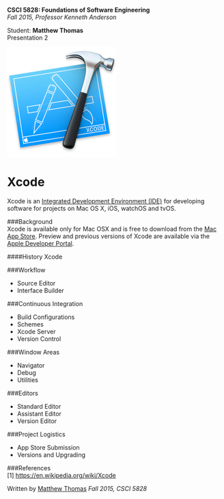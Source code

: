 **CSCI 5828: Foundations of Software Engineering**  
*Fall 2015, Professor Kenneth Anderson*

Student: **Matthew Thomas**  
Presentation 2

![images/xcode-icon.png](images/xcode-icon.png)  
# Xcode

Xcode is an [Integrated Development Environment (IDE)](https://en.wikipedia.org/wiki/Integrated_development_environment) for developing software for projects on Mac OS X, iOS, watchOS and tvOS.

###Background  
Xcode is available only for Mac OSX and is free to download from the [Mac App Store](http://www.apple.com/osx/apps/app-store/). Preview and previous versions of Xcode are available via the [Apple Developer Portal](https://developer.apple.com).

####History
Xcode

###Workflow  
* Source Editor  
* Interface Builder  

###Continuous Integration  
* Build Configurations  
* Schemes  
* Xcode Server  
* Version Control  

###Window Areas  
* Navigator  
* Debug  
* Utilities  

###Editors  
* Standard Editor  
* Assistant Editor  
* Version Editor 

###Project Logistics  
* App Store Submission  
* Versions and Upgrading  

###References  
[1] https://en.wikipedia.org/wiki/Xcode  

Written by [Matthew Thomas](mailto:matt@bocosoft.net)
*Fall 2015, CSCI 5828*

